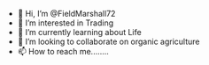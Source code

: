 - 👋 Hi, I’m @FieldMarshall72
- 👀 I’m interested in Trading
- 🌱 I’m currently learning about Life
- 💞️ I’m looking to collaborate on organic agriculture
- 📫 How to reach me........

<!---
FieldMarshall72/FieldMarshall72 is a ✨ special ✨ repository because its `README.md` (this file) appears on your GitHub profile.
You can click the Preview link to take a look at your changes.
--->
